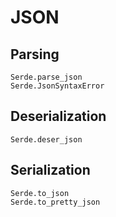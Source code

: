 # JSON

## Parsing

```@docs
Serde.parse_json
Serde.JsonSyntaxError
```

## Deserialization

```@docs
Serde.deser_json
```

## Serialization

```@docs
Serde.to_json
Serde.to_pretty_json
```
